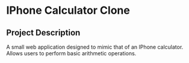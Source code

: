 # IPhone Calculator Clone

## Project Description

A small web application designed to mimic that of an IPhone calculator. Allows users to perform basic arithmetic operations.
